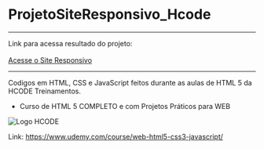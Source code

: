 # ProjetoSiteResponsivo_Hcode

<hr>

Link para acessa resultado do projeto:
<br>
<br>
<a href="https://miltonferreira.github.io/ProjetoSiteResponsivo_Hcode/" target="_blank">Acesse o Site Responsivo</a>
<hr>

Codigos em HTML, CSS e JavaScript feitos durante as aulas de HTML 5 da HCODE Treinamentos.

- Curso de HTML 5 COMPLETO e com Projetos Práticos para WEB

<image src="https://avatars1.githubusercontent.com/u/17248991?s=200&v=4" alt="Logo HCODE">

Link: https://www.udemy.com/course/web-html5-css3-javascript/
